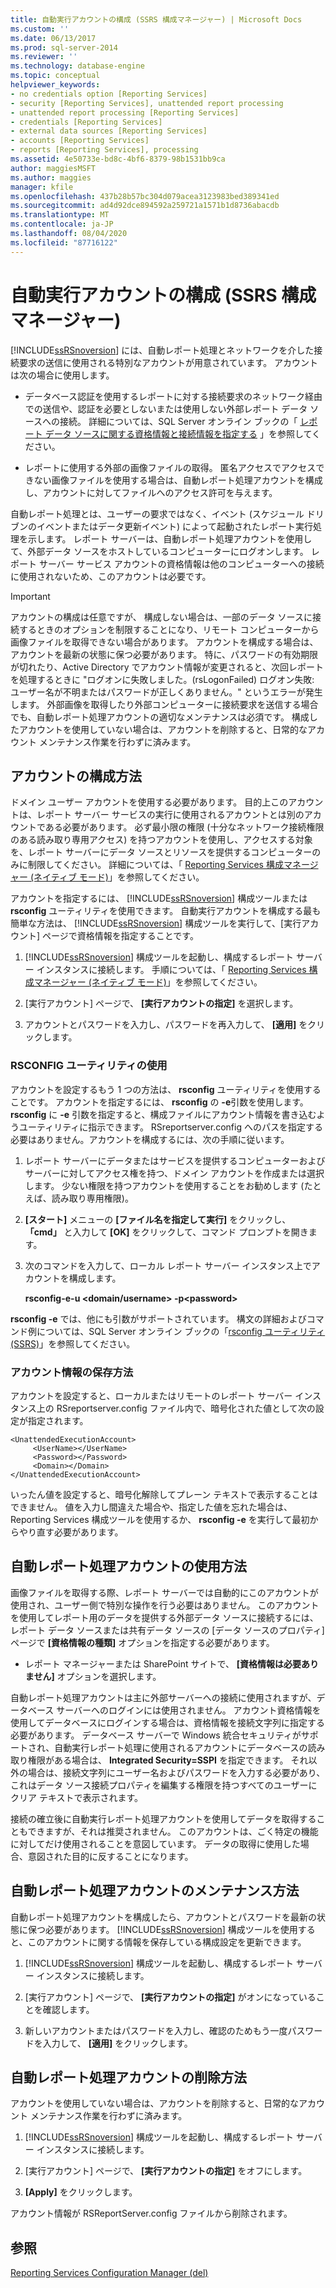 ```yaml
---
title: 自動実行アカウントの構成 (SSRS 構成マネージャー) | Microsoft Docs
ms.custom: ''
ms.date: 06/13/2017
ms.prod: sql-server-2014
ms.reviewer: ''
ms.technology: database-engine
ms.topic: conceptual
helpviewer_keywords:
- no credentials option [Reporting Services]
- security [Reporting Services], unattended report processing
- unattended report processing [Reporting Services]
- credentials [Reporting Services]
- external data sources [Reporting Services]
- accounts [Reporting Services]
- reports [Reporting Services], processing
ms.assetid: 4e50733e-bd8c-4bf6-8379-98b1531bb9ca
author: maggiesMSFT
ms.author: maggies
manager: kfile
ms.openlocfilehash: 437b28b57bc304d079acea3123983bed389341ed
ms.sourcegitcommit: ad4d92dce894592a259721a1571b1d8736abacdb
ms.translationtype: MT
ms.contentlocale: ja-JP
ms.lasthandoff: 08/04/2020
ms.locfileid: "87716122"
---
```

# <a name="configure-the-unattended-execution-account-ssrs-configuration-manager"></a>自動実行アカウントの構成 (SSRS 構成マネージャー)
  [!INCLUDE[ssRSnoversion](../../includes/ssrsnoversion-md.md)] には、自動レポート処理とネットワークを介した接続要求の送信に使用される特別なアカウントが用意されています。 アカウントは次の場合に使用します。  
  
-   データベース認証を使用するレポートに対する接続要求のネットワーク経由での送信や、認証を必要としないまたは使用しない外部レポート データ ソースへの接続。 詳細については、SQL Server オンライン ブックの「 [レポート データ ソースに関する資格情報と接続情報を指定する](../../integration-services/connection-manager/data-sources.md) 」を参照してください。  
  
-   レポートに使用する外部の画像ファイルの取得。 匿名アクセスでアクセスできない画像ファイルを使用する場合は、自動レポート処理アカウントを構成し、アカウントに対してファイルへのアクセス許可を与えます。  
  
 自動レポート処理とは、ユーザーの要求ではなく、イベント (スケジュール ドリブンのイベントまたはデータ更新イベント) によって起動されたレポート実行処理を示します。 レポート サーバーは、自動レポート処理アカウントを使用して、外部データ ソースをホストしているコンピューターにログオンします。 レポート サーバー サービス アカウントの資格情報は他のコンピューターへの接続に使用されないため、このアカウントは必要です。  
  
> [!IMPORTANT]  
>  アカウントの構成は任意ですが、 構成しない場合は、一部のデータ ソースに接続するときのオプションを制限することになり、リモート コンピューターから画像ファイルを取得できない場合があります。 アカウントを構成する場合は、アカウントを最新の状態に保つ必要があります。 特に、パスワードの有効期限が切れたり、Active Directory でアカウント情報が変更されると、次回レポートを処理するときに "ログオンに失敗しました。(rsLogonFailed) ログオン失敗: ユーザー名が不明またはパスワードが正しくありません。" というエラーが発生します。 外部画像を取得したり外部コンピューターに接続要求を送信する場合でも、自動レポート処理アカウントの適切なメンテナンスは必須です。 構成したアカウントを使用していない場合は、アカウントを削除すると、日常的なアカウント メンテナンス作業を行わずに済みます。  
  
## <a name="how-to-configure-the-account"></a>アカウントの構成方法  
 ドメイン ユーザー アカウントを使用する必要があります。 目的上このアカウントは、レポート サーバー サービスの実行に使用されるアカウントとは別のアカウントである必要があります。 必ず最小限の権限 (十分なネットワーク接続権限のある読み取り専用アクセス) を持つアカウントを使用し、アクセスする対象を、レポート サーバーにデータ ソースとリソースを提供するコンピューターのみに制限してください。 詳細については、「 [Reporting Services 構成マネージャー &#40;ネイティブ モード&#41;](../../sql-server/install/reporting-services-configuration-manager-native-mode.md)」を参照してください。  
  
 アカウントを指定するには、 [!INCLUDE[ssRSnoversion](../../includes/ssrsnoversion-md.md)] 構成ツールまたは **rsconfig** ユーティリティを使用できます。 自動実行アカウントを構成する最も簡単な方法は、 [!INCLUDE[ssRSnoversion](../../includes/ssrsnoversion-md.md)] 構成ツールを実行して、[実行アカウント] ページで資格情報を指定することです。  
  
1.  [!INCLUDE[ssRSnoversion](../../includes/ssrsnoversion-md.md)] 構成ツールを起動し、構成するレポート サーバー インスタンスに接続します。 手順については、「 [Reporting Services 構成マネージャー &#40;ネイティブ モード&#41;](../../sql-server/install/reporting-services-configuration-manager-native-mode.md)」を参照してください。  
  
2.  [実行アカウント] ページで、 **[実行アカウントの指定]** を選択します。  
  
3.  アカウントとパスワードを入力し、パスワードを再入力して、 **[適用]** をクリックします。  
  
### <a name="using-rsconfig-utility"></a>RSCONFIG ユーティリティの使用  
 アカウントを設定するもう 1 つの方法は、 **rsconfig** ユーティリティを使用することです。 アカウントを指定するには、 **rsconfig** の **-e**引数を使用します。 **rsconfig** に **-e** 引数を指定すると、構成ファイルにアカウント情報を書き込むようユーティリティに指示できます。 RSreportserver.config へのパスを指定する必要はありません。アカウントを構成するには、次の手順に従います。  
  
1.  レポート サーバーにデータまたはサービスを提供するコンピューターおよびサーバーに対してアクセス権を持つ、ドメイン アカウントを作成または選択します。 少ない権限を持つアカウントを使用することをお勧めします (たとえば、読み取り専用権限)。  
  
2.  **[スタート]** メニューの **[ファイル名を指定して実行]** をクリックし、 **「cmd」** と入力して **[OK]** をクリックして、コマンド プロンプトを開きます。  
  
3.  次のコマンドを入力して、ローカル レポート サーバー インスタンス上でアカウントを構成します。  
  
     **rsconfig-e-u \<domain/username> -p\<password>**  
  
 **rsconfig -e** では、他にも引数がサポートされています。 構文の詳細およびコマンド例については、SQL Server オンライン ブックの「[rsconfig ユーティリティ (SSRS)](../tools/rsconfig-utility-ssrs.md)」を参照してください。  
  
### <a name="how-account-information-is-stored"></a>アカウント情報の保存方法  
 アカウントを設定すると、ローカルまたはリモートのレポート サーバー インスタンス上の RSreportserver.config ファイル内で、暗号化された値として次の設定が指定されます。  
  
```  
<UnattendedExecutionAccount>  
     <UserName></UserName>  
     <Password></Password>  
     <Domain></Domain>  
</UnattendedExecutionAccount>  
```  
  
 いったん値を設定すると、暗号化解除してプレーン テキストで表示することはできません。 値を入力し間違えた場合や、指定した値を忘れた場合は、Reporting Services 構成ツールを使用するか、 **rsconfig -e** を実行して最初からやり直す必要があります。  
  
## <a name="how-to-use-the-unattended-report-processing-account"></a>自動レポート処理アカウントの使用方法  
 画像ファイルを取得する際、レポート サーバーでは自動的にこのアカウントが使用され、ユーザー側で特別な操作を行う必要はありません。 このアカウントを使用してレポート用のデータを提供する外部データ ソースに接続するには、レポート データ ソースまたは共有データ ソースの [データ ソースのプロパティ] ページで **[資格情報の種類]** オプションを指定する必要があります。  
  
-   レポート マネージャーまたは SharePoint サイトで、 **[資格情報は必要ありません]** オプションを選択します。  
  
 自動レポート処理アカウントは主に外部サーバーへの接続に使用されますが、データベース サーバーへのログインには使用されません。 アカウント資格情報を使用してデータベースにログインする場合は、資格情報を接続文字列に指定する必要があります。 データベース サーバーで Windows 統合セキュリティがサポートされ、自動実行レポート処理に使用されるアカウントにデータベースの読み取り権限がある場合は、 **Integrated Security=SSPI** を指定できます。 それ以外の場合は、接続文字列にユーザー名およびパスワードを入力する必要があり、これはデータ ソース接続プロパティを編集する権限を持つすべてのユーザーにクリア テキストで表示されます。  
  
 接続の確立後に自動実行レポート処理アカウントを使用してデータを取得することもできますが、それは推奨されません。 このアカウントは、ごく特定の機能に対してだけ使用されることを意図しています。 データの取得に使用した場合、意図された目的に反することになります。  
  
## <a name="how-to-maintain-the-unattended-report-processing-account"></a>自動レポート処理アカウントのメンテナンス方法  
 自動レポート処理アカウントを構成したら、アカウントとパスワードを最新の状態に保つ必要があります。 [!INCLUDE[ssRSnoversion](../../includes/ssrsnoversion-md.md)] 構成ツールを使用すると、このアカウントに関する情報を保存している構成設定を更新できます。  
  
1.  [!INCLUDE[ssRSnoversion](../../includes/ssrsnoversion-md.md)] 構成ツールを起動し、構成するレポート サーバー インスタンスに接続します。  
  
2.  [実行アカウント] ページで、 **[実行アカウントの指定]** がオンになっていることを確認します。  
  
3.  新しいアカウントまたはパスワードを入力し、確認のためもう一度パスワードを入力して、 **[適用]** をクリックします。  
  
## <a name="how-to-delete-the-unattended-report-processing-account"></a>自動レポート処理アカウントの削除方法  
 アカウントを使用していない場合は、アカウントを削除すると、日常的なアカウント メンテナンス作業を行わずに済みます。  
  
1.  [!INCLUDE[ssRSnoversion](../../includes/ssrsnoversion-md.md)] 構成ツールを起動し、構成するレポート サーバー インスタンスに接続します。  
  
2.  [実行アカウント] ページで、 **[実行アカウントの指定]** をオフにします。  
  
3.  **[Apply]** をクリックします。  
  
 アカウント情報が RSReportServer.config ファイルから削除されます。  
  
## <a name="see-also"></a>参照  
 [Reporting Services Configuration Manager &#40;del&#41;](../../sql-server/install/reporting-services-configuration-manager-native-mode.md)  
  
  
